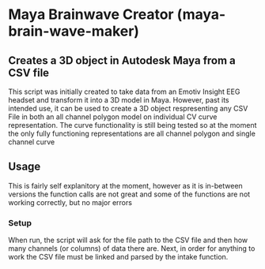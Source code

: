 # Maya Brainwave Creator (maya-brain-wave-maker)

## Creates a 3D object in Autodesk Maya from a CSV file

This script was initially created to take data from an Emotiv Insight EEG headset and transform it into a 3D model in Maya. 
However, past its intended use, it can be used to create a 3D object respresenting any CSV File in both an all channel polygon model on individual CV curve representation.
The curve functionality is still being tested so at the moment the only fully functioning representations are all channel polygon and single channel curve

## Usage

This is fairly self explanitory at the moment, however as it is in-between versions the function calls are not great and some of the functions are not working correctly, but no major errors

### Setup

When run, the script will ask for the file path to the CSV file and then how many channels (or columns) of data there are.
Next, in order for anything to work the CSV file must be linked and parsed by the intake function.
